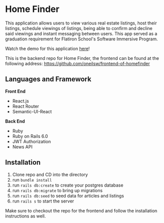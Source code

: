 # Home Finder

This application allows users to view various real estate listings, host their listings, schedule viewings of listings, being able to confirm and decline said viewings and instant messaging between users. This app served as a graduation requirement for Flatiron School's Software Immersive Program.

Watch the demo for this application [here](https://youtu.be/J6DzY0vr31o)!

This is the backend repo for Home Finder, the frontend can be found at the following address:
https://github.com/oneilsw/frontend-of-homefinder

## Languages and Framework
**Front End**
* React.js
* React Router
* Semantic-UI-React

**Back End**
* Ruby 
* Ruby on Rails 6.0
* JWT Authorization
* News API

## Installation 
1. Clone repo and CD into the directory
2. run `bundle install`
3. run `rails db:create` to create your postgres database
4. run `rails db:migrate` to bring up migrations
5. run `rails db:seed` to seed data for articles and listings
6. run `rails s` to start the server

Make sure to checkout the repo for the frontend and follow the installation instructions as well.

